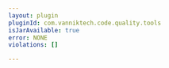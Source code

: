```yaml
---
layout: plugin
pluginId: com.vanniktech.code.quality.tools
isJarAvailable: true
error: NONE
violations: []

---
```

